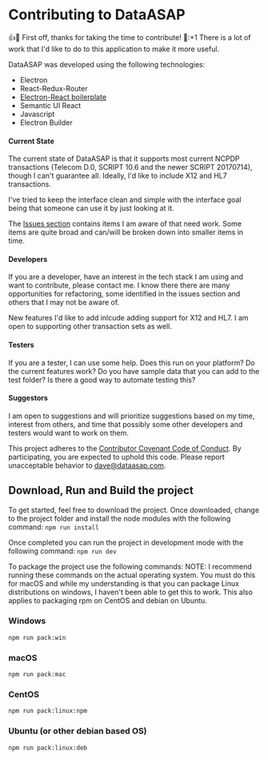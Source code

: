# Contributing to DataASAP

:+1::tada: First off, thanks for taking the time to contribute! :tada::+1
There is a lot of work that I'd like to do to this application to make it more useful.

DataASAP was developed using the following technologies:
* Electron
* React-Redux-Router
* [Electron-React boilerplate](https://github.com/jschr/electron-react-redux-boilerplate)
* Semantic UI React
* Javascript
* Electron Builder

#### Current State
The current state of DataASAP is that it supports most current NCPDP transactions (Telecom D.0, SCRIPT 10.6 and the newer SCRIPT 20170714), though I can't guarantee all. Ideally, I'd like to include X12 and HL7 transactions. 

I've tried to keep the interface clean and simple with the interface goal being that someone can use it by just looking at it. 

The [Issues section](https://github.com/dcheli/dataASAP/issues) contains items I am aware of that need work. Some items are quite broad and can/will be broken down into smaller items in time. 

#### Developers
If you are a developer, have an interest in the tech stack I am using and want to contribute, please contact me. I know there there are many opportunities for refactoring, some identified in the issues section and others that I may not be aware of. 

New features I'd like to add inlcude adding support for X12 and HL7. I am open to supporting other transaction sets as well.

#### Testers
If you are a tester, I can use some help. Does this run on your platform? Do the current features work? Do you have sample data that you can add to the test folder? Is there a good way to automate testing this? 

#### Suggestors
I am open to suggestions and will prioritize suggestions based on my time, interest from others, and time that possibly some other developers and testers would want to work on them.

This project adheres to the [Contributor Covenant Code of Conduct](https://www.contributor-covenant.org/version/1/4/code-of-conduct.html). By participating, you are expected to uphold this code. Please report unacceptable behavior to dave@dataasap.com.

## Download, Run and Build the project
To get started, feel free to download the project. Once downloaded, change to the project folder and install the node modules with the following command:
`npm run install`

Once completed you can run the project in development mode with the following command:
`npm run dev`

To package the project use the following commands:
NOTE: I recommend running these commands on the actual operating system. You must do this for macOS and while my understanding is that you can package Linux distributions on windows, I haven't been able to get this to work. This also applies to packaging rpm on CentOS and  debian on Ubuntu. 
### Windows
`npm run pack:win`

### macOS
`npm run pack:mac`

### CentOS
`npm run pack:linux:npm`

### Ubuntu (or other debian based OS)
`npm run pack:linux:deb`
